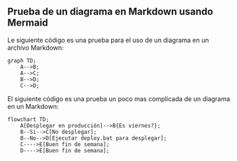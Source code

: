 ## Prueba de un diagrama en Markdown usando Mermaid

Le siguiente código es una prueba para el uso de un diagrama en un archivo Markdown:

```mermaid
graph TD;
    A-->B;
    A-->C;
    B-->D;
    C-->D;
```

El siguiente código es una prueba un poco mas complicada de un diagrama en un Markdown:

```mermaid
flowchart TD;
    A[Desplegar en producción]-->B{Es viernes?};
    B--Si-->C[No desplegar];
    B--No-->D[Ejecutar deploy.bat para desplegar];
    C---->E[Buen fin de semana];
    D---->E[Buen fin de semana];
```


